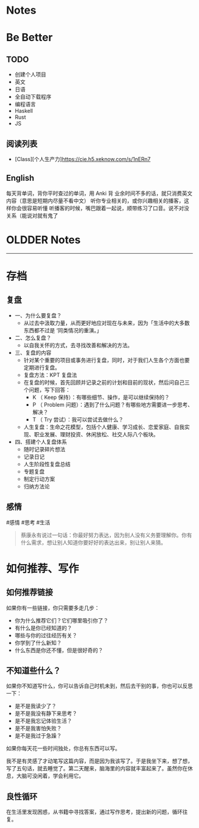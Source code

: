 # Notes

# Be Better

## TODO
* 创建个人项目
* 英文
* 日语
* 全自动下载程序
* 编程语言
* Haskell
* Rust
* JS
## 阅读列表
* [Class][个人生产力]https://cie.h5.xeknow.com/s/1nERn7

## English
每天背单词，背你平时查过的单词，用 Anki 背
业余时间不多的话，就只消费英文内容（意思是短期内尽量不看中文）
听你专业相关的，或你兴趣相关的播客，这样你会很容易听懂
听播客的时候，嘴巴跟着一起说，顺带练习了口音。说不对没关系（能说对就有鬼了

# OLDDER Notes

---

# 存档

## 复盘

* 一、为什么要复盘？
  * 从过去中汲取力量，从而更好地应对现在与未来，因为「生活中的大多数东西都不过是 ‘同类情况的重演。」
* 二、怎么复盘？
  * 以自我关怀的方式，去寻找改善和解决的方法。
* 三、复盘的内容
  * 针对某个重要的项目或事务进行复盘，同时，对于我们人生各个方面也要定期进行复盘。
  * 复盘方法：KPT 复盘法
  * 在复盘的时候，首先回顾并记录之前的计划和目前的现状，然后问自己三个问题，写下回答：
    * K （ Keep 保持）：有哪些细节、操作，是可以继续保持的？
    * P （ Problem 问题）：遇到了什么问题？有哪些地方需要进一步思考、解决？
    * T （ Try 尝试）：我可以尝试去做什么？
  * 人生复盘：生命之花模型，包括个人健康、学习成长、恋爱家庭、自我实现、职业发展、理财投资、休闲放松、社交人际八个板块。
* 四、搭建个人复盘体系
  * 随时记录碎片想法
  * 记录日记
  * 人生阶段性复盘总结
  * 专题复盘
  * 制定行动方案
  * 归纳方法论

## 感情

#感情 #思考 #生活

> 蔡康永有说过一句话：你最好努力表达，因为别人没有义务要理解你。你有什么需求，想让别人知道你要好好的表达出来，别让别人来猜。  

# 如何推荐、写作

## 如何推荐链接
如果你有一些链接，你只需要多走几步：

-   你为什么推荐它们？它们哪里吸引你了？
-   有什么是你已经知道的？
-   哪些与你的过往经历有关？
-   你学到了什么新知？
-   什么东西是你还不懂，但是很好奇的？

## 不知道些什么？

如果你不知道写什么，你可以告诉自己时机未到，然后去干别的事，你也可以反思一下：

-   是不是我读少了？
-   是不是我没有静下来思考？
-   是不是我忘记体验生活？
-   是不是我害怕失败？
-   是不是我过于急躁？

如果你每天花一些时间独处，你总有东西可以写。

我不是有灵感了才动笔写这篇内容，而是因为我该写了。于是我坐下来，想了想，写了五句话，就去睡觉了。第二天醒来，脑海里的内容就丰富起来了。虽然你在休息，大脑可没闲着，学会利用它。

## 良性循环
在生活里发现困惑，从书籍中寻找答案，通过写作思考，提出新的问题，循环往复。
